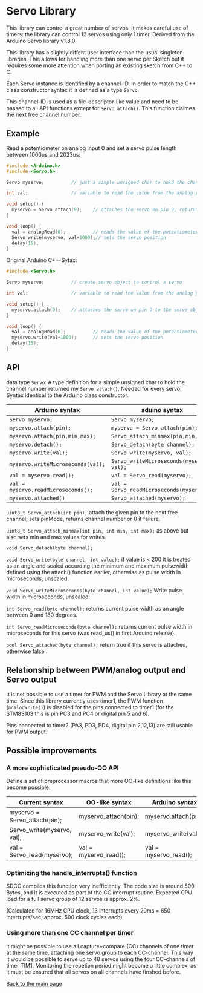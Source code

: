 # Servo Library

This library can control a great number of servos. It makes careful use
of timers: the library can control 12 servos using only 1 timer.
Derived from the Arduino Servo library v1.8.0.


This library has a slightly diffent user interface than the usual singleton
libraries. This allows for handling more than one servo per Sketch but it
requires some more attention when porting an existing sketch from C++ to C.

Each Servo instance is identified by a channel-ID. In order to match the C++
class constructor syntax it is defined as a type `Servo`.

This channel-ID is used as a file-descriptor-like value and need to be
passed to all API functions except for `Servo_attach()`. This function
claimes the next free channel number.

## Example

Read a potentiometer on analog input 0 and set a servo pulse length between
1000us and 2023us:
```c
#include <Arduino.h>
#include <Servo.h>

Servo myservo;          // just a simple unsigned char to hold the channel-ID

int val;                // variable to read the value from the analog pin

void setup() {
  myservo = Servo_attach(9);    // attaches the servo on pin 9, returns channel-ID
}

void loop() {
  val = analogRead(0);          // reads the value of the potentiometer
  Servo_write(myservo, val+1000);// sets the servo position
  delay(15);
}
```


Original Arduino C++-Sytax:
```c
#include <Servo.h>

Servo myservo;          // create servo object to control a servo

int val;                // variable to read the value from the analog pin

void setup() {
  myservo.attach(9);    // attaches the servo on pin 9 to the servo object
}

void loop() {
  val = analogRead(0);          // reads the value of the potentiometer
  myservo.write(val+1000);      // sets the servo position
  delay(15);
}

```



## API


data type `Servo`: A type definition for a simple unsigned char to hold the
channel number returned my `Servo_attach()`. Needed for every servo. Syntax
identical to the Arduino class constructor.

Arduino syntax			|sduino syntax
--------------------		|---------------------
`Servo myservo;`		|`Servo myservo;`
`myservo.attach(pin);`		|`myservo = Servo_attach(pin);`
`myservo.attach(pin,min,max);`	|`Servo_attach_minmax(pin,min,max);`
`myservo.detach();`		|`Servo_detach(byte channel);`
`myservo.write(val);`		|`Servo_write(myservo, val);`
`myservo.writeMicroseconds(val);`|`Servo_writeMicroseconds(myservo, val);`
`val = myservo.read();`		|`val = Servo_read(myservo);`
`val = myservo.readMicroseconds();`|`val = Servo_readMicroseconds(myservo);`
`myservo.attached()`		|`Servo_attached(myservo);`



`uint8_t Servo_attach(int pin);`
attach the given pin to the next free channel, sets pinMode, returns channel
number or 0 if failure.

`uint8_t Servo_attach_minmax(int pin, int min, int max);`
as above but also sets min and max values for writes. 

`void Servo_detach(byte channel);`

`void Servo_write(byte channel, int value);` if value is < 200 it is treated
as an angle and scaled according the minimum and maximum pulsewidth defined
using the attach() function earlier, otherwise as pulse width in
microseconds, unscaled.

`void Servo_writeMicroseconds(byte channel, int value);`
Write pulse width in microseconds, unscaled.

`int Servo_read(byte channel);`
returns current pulse width as an angle between 0 and 180 degrees.

`int Servo_readMicroseconds(byte channel);`
returns current pulse width in microseconds for this servo (was read_us() in
first Arduino release).

`bool Servo_attached(byte channel);`
return true if this servo is attached, otherwise false .


## Relationship between PWM/analog output and Servo output

It is not possible to use a timer for PWM and the Servo Library at the same
time. Since this library currently uses timer1, the PWM function
(`analogWrite()`) is disabled for the pins connected to timer1 (for the
STM8S103 this is pin PC3 and PC4 or digital pin 5 and 6).

Pins connected to timer2 (PA3, PD3, PD4, digital pin 2,12,13) are still
usable for PWM output.




## Possible improvements


### A more sophisticated pseudo-OO API

Define a set of preprocessor macros that more OO-like definitions like this
become possible:

Current syntax			|OO-like syntax		|Arduino syntax
--------------------		|---------------------	|--------------
myservo = Servo_attach(pin);	|myservo_attach(pin);	|myservo.attach(pin);
Servo_write(myservo, val);	|myservo_write(val);	|myservo_write(val);
val = Servo_read(myservo);	|val = myservo_read();	|val = myservo_read();


### Optimizing the handle_interrupts() function

SDCC compiles this function very inefficiently. The code size is around 500
Bytes, and it is executed as part of the CC interrupt routine. Expected CPU
load for a full servo group of 12 servos is approx. 2%.

(Calculated for 16MHz CPU clock, 13 interrupts every 20ms = 650
interrupts/sec, approx. 500 clock cycles each)


### Using more than one CC channel per timer

it might be possible to use all capture+compare (CC) channels of one timer
at the same time, attaching one servo group to each CC-channel. This way it
would be possible to serve up to 48 servos using the four CC-channels of
timer TIM1. Monitoring the repetion period might become a little complex, as
it must be ensured that all servos on all channels have finshed before.


[Back to the main page](../index.html)
